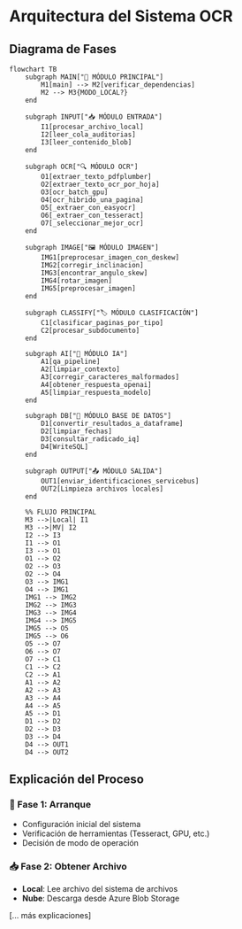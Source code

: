 # Arquitectura del Sistema OCR

## Diagrama de Fases

```mermaid
flowchart TB
    subgraph MAIN["🎯 MÓDULO PRINCIPAL"]
        M1[main] --> M2[verificar_dependencias]
        M2 --> M3{MODO_LOCAL?}
    end
    
    subgraph INPUT["📥 MÓDULO ENTRADA"]
        I1[procesar_archivo_local]
        I2[leer_cola_auditorias]
        I3[leer_contenido_blob]
    end
    
    subgraph OCR["🔍 MÓDULO OCR"]
        O1[extraer_texto_pdfplumber]
        O2[extraer_texto_ocr_por_hoja]
        O3[ocr_batch_gpu]
        O4[ocr_hibrido_una_pagina]
        O5[_extraer_con_easyocr]
        O6[_extraer_con_tesseract]
        O7[_seleccionar_mejor_ocr]
    end
    
    subgraph IMAGE["🖼️ MÓDULO IMAGEN"]
        IMG1[preprocesar_imagen_con_deskew]
        IMG2[corregir_inclinacion]
        IMG3[encontrar_angulo_skew]
        IMG4[rotar_imagen]
        IMG5[preprocesar_imagen]
    end
    
    subgraph CLASSIFY["🏷️ MÓDULO CLASIFICACIÓN"]
        C1[clasificar_paginas_por_tipo]
        C2[procesar_subdocumento]
    end
    
    subgraph AI["🤖 MÓDULO IA"]
        A1[qa_pipeline]
        A2[limpiar_contexto]
        A3[corregir_caracteres_malformados]
        A4[obtener_respuesta_openai]
        A5[limpiar_respuesta_modelo]
    end
    
    subgraph DB["💾 MÓDULO BASE DE DATOS"]
        D1[convertir_resultados_a_dataframe]
        D2[limpiar_fechas]
        D3[consultar_radicado_iq]
        D4[WriteSQL]
    end
    
    subgraph OUTPUT["📤 MÓDULO SALIDA"]
        OUT1[enviar_identificaciones_servicebus]
        OUT2[Limpieza archivos locales]
    end
    
    %% FLUJO PRINCIPAL
    M3 -->|Local| I1
    M3 -->|MV| I2
    I2 --> I3
    I1 --> O1
    I3 --> O1
    O1 --> O2
    O2 --> O3
    O2 --> O4
    O3 --> IMG1
    O4 --> IMG1
    IMG1 --> IMG2
    IMG2 --> IMG3
    IMG3 --> IMG4
    IMG4 --> IMG5
    IMG5 --> O5
    IMG5 --> O6
    O5 --> O7
    O6 --> O7
    O7 --> C1
    C1 --> C2
    C2 --> A1
    A1 --> A2
    A2 --> A3
    A3 --> A4
    A4 --> A5
    A5 --> D1
    D1 --> D2
    D2 --> D3
    D3 --> D4
    D4 --> OUT1
    D4 --> OUT2
```

## Explicación del Proceso

### 🚀 Fase 1: Arranque
- Configuración inicial del sistema
- Verificación de herramientas (Tesseract, GPU, etc.)
- Decisión de modo de operación

### 📥 Fase 2: Obtener Archivo  
- **Local**: Lee archivo del sistema de archivos
- **Nube**: Descarga desde Azure Blob Storage

[... más explicaciones]
